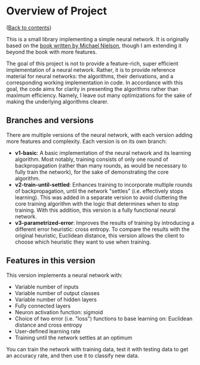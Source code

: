 # Overview of Project
([Back to contents](README.md))

This is a small library implementing a simple neural network. It is originally based on the [book written by Michael Nielson](http://neuralnetworksanddeeplearning.com/index.html), though I am extending it beyond the book with more features.

The goal of this project is not to provide a feature-rich, super efficient implementation of a neural network. Rather, it is to provide reference material for neural networks: the algorithms, their derivations, and a corresponding working implementation in code. In accordance with this goal, the code aims for clarity in presenting the algorithms rather than maximum efficiency. Namely, I leave out many optimizations for the sake of making the underlying algorithms clearer.

## Branches and versions

There are multiple versions of the neural network, with each version adding more features and complexity. Each version is on its own branch:

- **v1-basic**: A basic implementation of the neural network and its learning algorithm. Most notably, training consists of only one round of backpropagation (rather than many rounds, as would be necessary to fully train the network), for the sake of demonstrating the core algorithm.
- **v2-train-until-settled**: Enhances training to incorporate multiple rounds of backpropagation, until the network "settles" (i.e. effectively stops learning). This was added in a separate version to avoid cluttering the core training algorithm with the logic that determines when to stop training. With this addition, this version is a fully functional neural network.
- **v3-parametrized-error**: Improves the results of training by introducing a different error heuristic: cross entropy. To compare the results with the original heuristic, Euclidean distance, this version allows the client to choose which heuristic they want to use when training.

## Features in this version
This version implements a neural network with:

- Variable number of inputs
- Variable number of output classes
- Variable number of hidden layers
- Fully connected layers
- Neuron activation function: sigmoid
- Choice of two error (i.e. "loss") functions to base learning on: Euclidean distance and cross entropy
- User-defined learning rate
- Training until the network settles at an optimum

You can train the network with training data, test it with testing data to get an accuracy rate, and then use it to classify new data.
